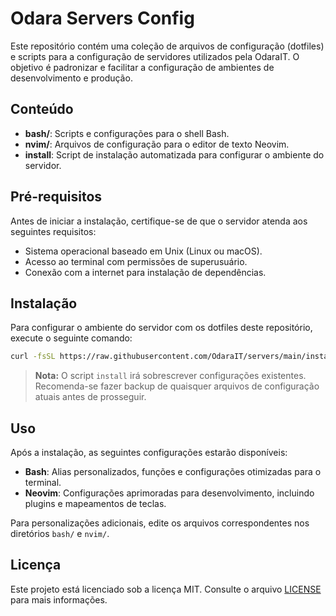 # Odara Servers Config

Este repositório contém uma coleção de arquivos de configuração (dotfiles) e scripts para a configuração de servidores utilizados pela OdaraIT.
O objetivo é padronizar e facilitar a configuração de ambientes de desenvolvimento e produção.

## Conteúdo

- **bash/**: Scripts e configurações para o shell Bash.
- **nvim/**: Arquivos de configuração para o editor de texto Neovim.
- **install**: Script de instalação automatizada para configurar o ambiente do servidor.

## Pré-requisitos

Antes de iniciar a instalação, certifique-se de que o servidor atenda aos seguintes requisitos:

- Sistema operacional baseado em Unix (Linux ou macOS).
- Acesso ao terminal com permissões de superusuário.
- Conexão com a internet para instalação de dependências.

## Instalação

Para configurar o ambiente do servidor com os dotfiles deste repositório, execute o seguinte comando:

```sh
curl -fsSL https://raw.githubusercontent.com/OdaraIT/servers/main/install | bash
```

> **Nota:** O script `install` irá sobrescrever configurações existentes. Recomenda-se fazer backup de quaisquer arquivos de configuração atuais antes de prosseguir.

## Uso

Após a instalação, as seguintes configurações estarão disponíveis:

- **Bash**: Alias personalizados, funções e configurações otimizadas para o terminal.
- **Neovim**: Configurações aprimoradas para desenvolvimento, incluindo plugins e mapeamentos de teclas.

Para personalizações adicionais, edite os arquivos correspondentes nos diretórios `bash/` e `nvim/`.

## Licença

Este projeto está licenciado sob a licença MIT. Consulte o arquivo [LICENSE](LICENSE) para mais informações.
